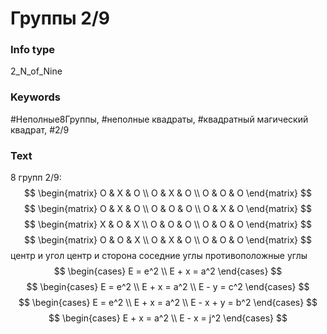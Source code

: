 # Группы 2/9
### Info type
2_N_of_Nine
### Keywords
#Неполные8Группы, #неполные квадраты, #квадратный магический квадрат, #2/9
### Text
8 групп 2/9:
$$
\begin{matrix}
O & X & O \\
O & X & O \\
O & O & O
\end{matrix}
$$
$$
\begin{matrix}
O & X & O \\
O & O & O \\
O & X & O
\end{matrix}
$$
$$
\begin{matrix}
X & O & X \\
O & O & O \\
O & O & O
\end{matrix}
$$
$$
\begin{matrix}
O & O & X \\
O & X & O \\
O & O & O
\end{matrix}
$$
центр и угол
центр и сторона
соседние углы
противоположные углы
$$
\begin{cases}
E = e^2 \\
E + x = a^2
\end{cases}
$$
$$
\begin{cases}
E = e^2 \\
E + x = a^2 \\
E - y = c^2
\end{cases}
$$
$$
\begin{cases}
E = e^2 \\
E + x = a^2 \\
E - x + y = b^2
\end{cases}
$$
$$
\begin{cases}
E + x = a^2 \\
E - x = j^2
\end{cases}
$$